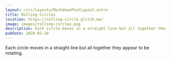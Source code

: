 ```yaml
---
layout: /src/layouts/MarkdownPostLayout.astro
title: Rolling Circles
location: https://rolling-circle.glitch.me/
image: images/rolling-circles.png
description: Each circle moves in a straight line but all together they appear to be rotating.
pubDate: 2020-02-10
---
```

Each circle moves in a straight line but all together they appear to be rotating.